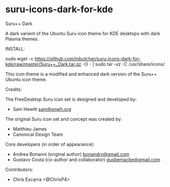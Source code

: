 # suru-icons-dark-for-kde
Suru++ Dark

A dark varient of the Ubuntu Suru icon theme for KDE desktops with dark Plasma themes.

INSTALL:

sudo wget -c https://github.com/jnbutcher/suru-icons-dark-for-kde/raw/master/Suru++_Dark.tar.gz -O - | sudo tar -xz -C /usr/share/icons/


This icon theme is a modified and enhanced dark version of the Suru++ Ubuntu icon theme.

Credits:

The FreeDesktop Suru icon set is designed and developed by:
- Sam Hewitt <sam@snwh.org>

The original Suru icon set and concept was created by:
- Matthieu James
- Canonical Design Team

Core developers (in order of appearance):
- Andrea Bonanni (original author) <bonandry@gmail.com>
- Gustavo Costa (co-author and collaborator) <gusbemacbe@gmail.com>

Contributors:
- Chris Escarra <@ChrisP4>
